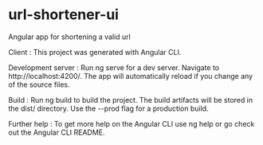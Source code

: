 # url-shortener-ui
Angular app for shortening a valid url

Client :
This project was generated with Angular CLI.

Development server :
Run ng serve for a dev server. Navigate to http://localhost:4200/. The app will automatically reload if you change any of the source files.

Build :
Run ng build to build the project. The build artifacts will be stored in the dist/ directory. Use the --prod flag for a production build.

Further help :
To get more help on the Angular CLI use ng help or go check out the Angular CLI README.
